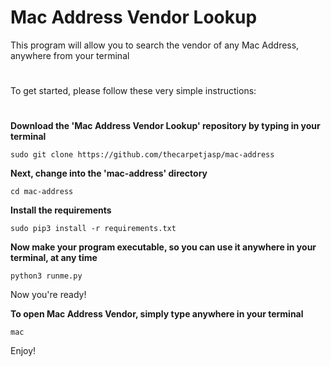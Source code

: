 # Mac Address Vendor Lookup
This program will allow you to search the vendor of any Mac Address, anywhere from your terminal
#
#



To get started, please follow these very simple instructions:
#

**Download the 'Mac Address Vendor Lookup' repository by typing in your terminal**

`sudo git clone https://github.com/thecarpetjasp/mac-address`
    
 
 
**Next, change into the 'mac-address' directory**
 
 `cd mac-address`
   
   
**Install the requirements**

`sudo pip3 install -r requirements.txt`
   
   
**Now make your program executable, so you can use it anywhere in your terminal, at any time**

`python3 runme.py`
    
    
Now you're ready!


**To open Mac Address Vendor, simply type anywhere in your terminal**

`mac`
    
    
Enjoy!
